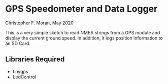 # GPS Speedometer and Data Logger #

Christopher F. Moran, May 2020

This is a very simple sketch to read NMEA strings from a GPS module and display the current ground speed.  In addition, it logs position information to an SD Card.

## Libraries Required ##

* tinygps
* LedControl

